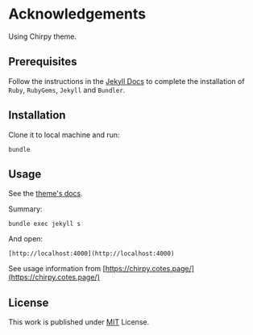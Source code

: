 # Acknowledgements
Using Chirpy theme.

## Prerequisites

Follow the instructions in the [Jekyll Docs](https://jekyllrb.com/docs/installation/) to complete the installation of `Ruby`, `RubyGems`, `Jekyll` and `Bundler`.

## Installation
Clone it to local machine and run:

```
bundle
```

## Usage

See the [theme's docs](https://github.com/cotes2020/jekyll-theme-chirpy#documentation).

Summary:

```
bundle exec jekyll s

```
And open: 
```
[http://localhost:4000](http://localhost:4000)
```

See usage information from [https://chirpy.cotes.page/](https://chirpy.cotes.page/)

## License

This work is published under [MIT][mit] License.

[gem]: https://rubygems.org/gems/jekyll-theme-chirpy
[chirpy]: https://github.com/cotes2020/jekyll-theme-chirpy/
[use-template]: https://github.com/cotes2020/chirpy-starter/generate
[CD]: https://en.wikipedia.org/wiki/Continuous_deployment
[mit]: https://github.com/cotes2020/chirpy-starter/blob/master/LICENSE
